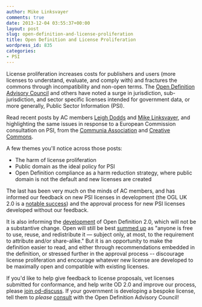 ```yaml
---
author: Mike Linksvayer
comments: true
date: 2013-12-04 03:55:37+00:00
layout: post
slug: open-definition-and-license-proliferation
title: Open Definition and License Proliferation
wordpress_id: 835
categories:
- PSI
---
```


License proliferation increases costs for publishers and users (more licenses to understand, evaluate, and comply with) and fractures the commons through incompatibility and non-open terms. The [Open Definition Advisory Council](https://opendefinition.org/advisory-council/) and others have noted a surge in jurisdiction, sub-jurisdiction, and sector specific licenses intended for government data, or more generally, Public Sector Information (PSI).

Read recent posts by AC members [Leigh Dodds](http://theodi.org/blog/the-proliferation-of-open-government-licences) and [Mike Linksvayer](https://gondwanaland.com/mlog/2013/11/24/ugl/), and highlighting the same issues in response to a European Commission consultation on PSI, from the [Communia Association](http://www.communia-association.org/2013/11/25/responding-to-the-european-commission-consultation-on-psi-minimizing-restrictions-maximizes-re-use/) and [Creative Commons](https://creativecommons.org/weblog/entry/40741).

A few themes you'll notice across those posts:

* The harm of license proliferation
* Public domain as the ideal policy for PSI
* Open Definition compliance as a harm reduction strategy, where public domain is not the default and new licenses are created

The last has been very much on the minds of AC members, and has informed our feedback on new PSI licenses in development (the OGL UK 2.0 is a [notable success](https://blog.okfn.org/2013/07/01/uk-open-government-license-is-now-compliant-with-the-open-definition/)) and the approval process for new PSI licenses developed without our feedback.

It is also informing the [development](https://github.com/okfn/opendefinition/commits/master/source/open-definition-dev.markdown) of Open Definition 2.0, which will not be a substantive change. Open will still be best [summed up](https://opendefinition.org) as "anyone is free to use, reuse, and redistribute it — subject only, at most, to the requirement to attribute and/or share-alike." But it is an opportunity to make the definition easier to read, and either through recommendations embedded in the definition, or stressed further in the approval process -- discourage license proliferation and encourage whatever new license are developed to be maximally open and compatible with existing licenses.

If you'd like to help give feedback to license proposals, vet licenses submitted for conformance, and help write OD 2.0 and improve our process, please [join od-discuss](https://lists.okfn.org/mailman/listinfo/od-discuss). If your government is developing a bespoke license, tell them to *please* [consult](https://opendefinition.org/contact/) with the Open Definition Advisory Council!
